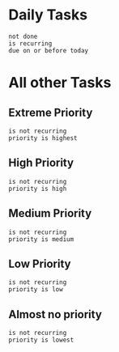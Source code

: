 # Daily Tasks

```tasks
not done
is recurring
due on or before today
```

# All other Tasks
## Extreme Priority
```tasks
is not recurring
priority is highest
```

## High Priority
```tasks
is not recurring
priority is high
```

## Medium Priority
```tasks
is not recurring
priority is medium
```

## Low Priority
```tasks
is not recurring
priority is low
```

## Almost no priority
```tasks
is not recurring
priority is lowest
```

